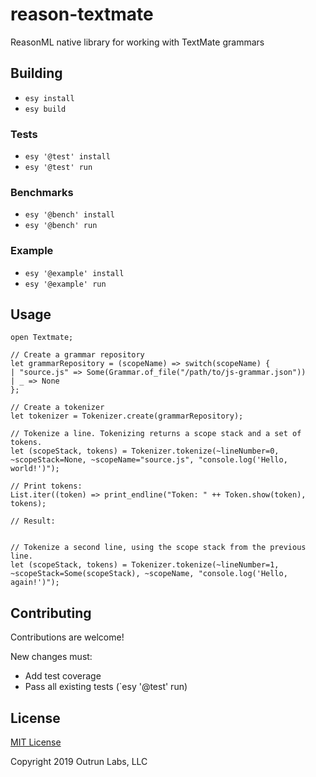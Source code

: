 # reason-textmate
ReasonML native library for working with TextMate grammars

## Building

- `esy install`
- `esy build`

### Tests

- `esy '@test' install`
- `esy '@test' run`

### Benchmarks

- `esy '@bench' install`
- `esy '@bench' run`

### Example

- `esy '@example' install`
- `esy '@example' run`

## Usage

```
open Textmate;

// Create a grammar repository
let grammarRepository = (scopeName) => switch(scopeName) {
| "source.js" => Some(Grammar.of_file("/path/to/js-grammar.json"))
| _ => None
};

// Create a tokenizer
let tokenizer = Tokenizer.create(grammarRepository);

// Tokenize a line. Tokenizing returns a scope stack and a set of tokens.
let (scopeStack, tokens) = Tokenizer.tokenize(~lineNumber=0, ~scopeStack=None, ~scopeName="source.js", "console.log('Hello, world!')");

// Print tokens:
List.iter((token) => print_endline("Token: " ++ Token.show(token), tokens);

// Result:


// Tokenize a second line, using the scope stack from the previous line.
let (scopeStack, tokens) = Tokenizer.tokenize(~lineNumber=1, ~scopeStack=Some(scopeStack), ~scopeName, "console.log('Hello, again!')");
```

## Contributing

Contributions are welcome!

New changes must:
- Add test coverage
- Pass all existing tests (`esy '@test' run)

## License

[MIT License](./LICENSE)

Copyright 2019 Outrun Labs, LLC

